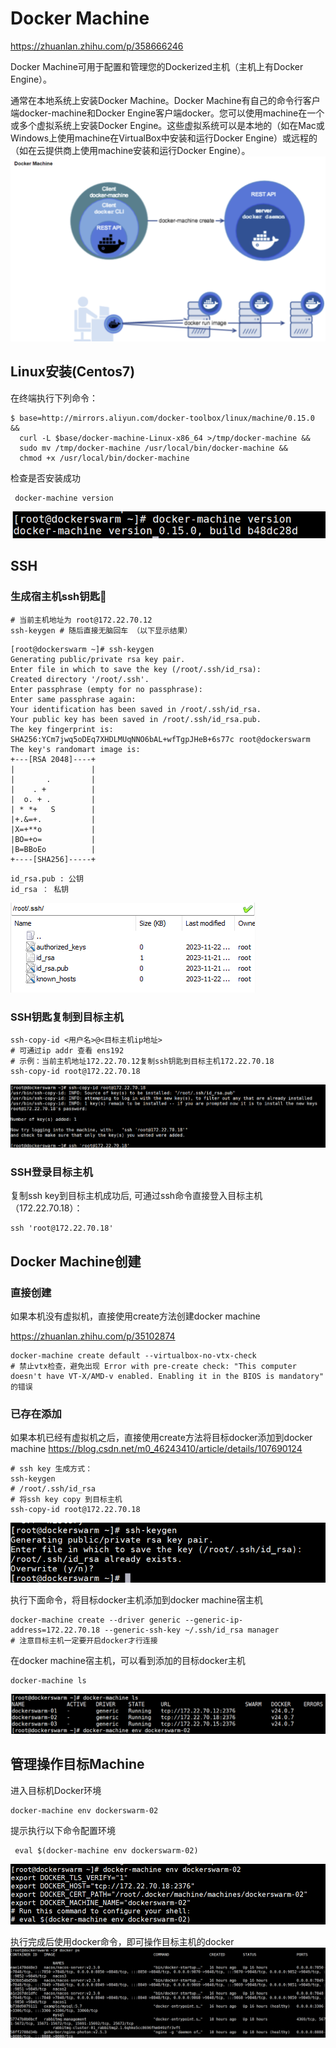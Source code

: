 # Docker Machine 
https://zhuanlan.zhihu.com/p/358666246

Docker Machine可用于配置和管理您的Dockerized主机（主机上有Docker Engine）。

通常在本地系统上安装Docker Machine。Docker Machine有自己的命令行客户端docker-machine和Docker Engine客户端docker。您可以使用machine在一个或多个虚拟系统上安装Docker Engine。这些虚拟系统可以是本地的（如在Mac或Windows上使用machine在VirtualBox中安装和运行Docker Engine）或远程的（如在云提供商上使用machine安装和运行Docker Engine）。
![Alt text](image-9.png)

## Linux安装(Centos7)
在终端执行下列命令：

```shell
$ base=http://mirrors.aliyun.com/docker-toolbox/linux/machine/0.15.0 &&
  curl -L $base/docker-machine-Linux-x86_64 >/tmp/docker-machine &&
  sudo mv /tmp/docker-machine /usr/local/bin/docker-machine &&
  chmod +x /usr/local/bin/docker-machine
```
检查是否安装成功
```shell
 docker-machine version
```
![Alt text](image.png)

## SSH
### 生成宿主机ssh钥匙🔑
```shell
# 当前主机地址为 root@172.22.70.12 
ssh-keygen # 随后直接无脑回车 （以下显示结果）
```
```shell
[root@dockerswarm ~]# ssh-keygen
Generating public/private rsa key pair.
Enter file in which to save the key (/root/.ssh/id_rsa):
Created directory '/root/.ssh'.
Enter passphrase (empty for no passphrase):
Enter same passphrase again:
Your identification has been saved in /root/.ssh/id_rsa.
Your public key has been saved in /root/.ssh/id_rsa.pub.
The key fingerprint is:
SHA256:YCm7jwq5oDEq7XHDLMUqNNO6bAL+wfTgpJHeB+6s77c root@dockerswarm
The key's randomart image is:
+---[RSA 2048]----+
|                 |
|       .         |
|    . +          |
|  o. + .         |
| * *+   S        |
|+.&=+.           |
|X=+**o           |
|BO=+o=           |
|B=BBoEo          |
+----[SHA256]-----+
```
```shell
id_rsa.pub : 公钥
id_rsa ： 私钥
```
![Alt text](image-7.png)

### SSH钥匙复制到目标主机
```shell
ssh-copy-id <用户名>@<目标主机ip地址>
# 可通过ip addr 查看 ens192
# 示例：当前主机地址172.22.70.12复制ssh钥匙到目标主机172.22.70.18
ssh-copy-id root@172.22.70.18 
```
![Alt text](image-1.png)

### SSH登录目标主机
复制ssh key到目标主机成功后, 可通过ssh命令直接登入目标主机（172.22.70.18）：
```shell
ssh 'root@172.22.70.18'
```
## Docker Machine创建
### 直接创建
如果本机没有虚拟机，直接使用create方法创建docker machine

https://zhuanlan.zhihu.com/p/35102874

```shell
docker-machine create default --virtualbox-no-vtx-check
# 禁止vtx检查，避免出现 Error with pre-create check: "This computer doesn't have VT-X/AMD-v enabled. Enabling it in the BIOS is mandatory" 的错误
```

### 已存在添加
如果本机已经有虚拟机之后，直接使用create方法将目标docker添加到docker machine
https://blog.csdn.net/m0_46243410/article/details/107690124

```shell
# ssh key 生成方式：
ssh-keygen
# /root/.ssh/id_rsa
# 将ssh key copy 到目标主机
ssh-copy-id root@172.22.70.18
```
![Alt text](image-2.png)

执行下面命令，将目标docker主机添加到docker machine宿主机
```shell
docker-machine create --driver generic --generic-ip-address=172.22.70.18 --generic-ssh-key ~/.ssh/id_rsa manager
# 注意目标主机一定要开启docker才行连接
```
在docker machine宿主机，可以看到添加的目标docker主机
```shell
docker-machine ls
```
![Alt text](image-4.png)

## 管理操作目标Machine
进入目标机Docker环境
```shell
docker-machine env dockerswarm-02
```
提示执行以下命令配置环境
```shell
 eval $(docker-machine env dockerswarm-02)
```
![](image-5.png)

执行完成后使用docker命令，即可操作目标主机的docker
![Alt text](image-8.png)
